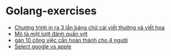 # Golang-exercises

- [Chương trình in ra 3 lần bảng chữ cái viết thường và viết hoa](https://github.com/long25vn/Golang-exercises/blob/master/goroutine-1.go)
- [Mô tả một lượt đánh quần vợt](https://github.com/long25vn/Golang-exercises/blob/master/unbuffered-channel.go)
- [gán 10 công việc cần hoàn thành cho 4 người](https://github.com/long25vn/Golang-exercises/blob/master/buffered-channel.go)
- [Select google vs apple](https://github.com/long25vn/Golang-exercises/blob/master/select-1.go)
